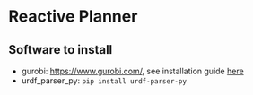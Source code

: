 # Reactive Planner

## Software to install

- gurobi: https://www.gurobi.com/, see installation guide [here](https://www.gurobi.com/documentation/9.0/quickstart_linux/software_installation_guid.html)
- urdf_parser_py: `pip install urdf-parser-py`
